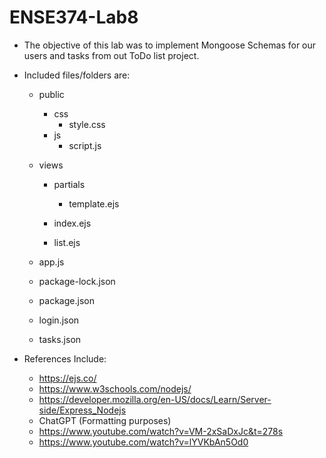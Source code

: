 # ENSE374-Lab8
* The objective of this lab was to implement Mongoose Schemas for our users and tasks from out ToDo list project.
* Included files/folders are: 
    * public
        * css
            * style.css
        * js 
            * script.js
    * views
        * partials
            * template.ejs

        * index.ejs
        * list.ejs
       
    * app.js
    * package-lock.json
    * package.json
    * login.json
    * tasks.json


* References Include:
    * https://ejs.co/
    * https://www.w3schools.com/nodejs/
    * https://developer.mozilla.org/en-US/docs/Learn/Server-side/Express_Nodejs
    * ChatGPT (Formatting purposes)
    * https://www.youtube.com/watch?v=VM-2xSaDxJc&t=278s
    * https://www.youtube.com/watch?v=lYVKbAn5Od0


